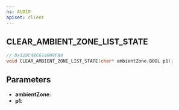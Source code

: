```yaml
---
ns: AUDIO
apiset: client
---
```

## CLEAR_AMBIENT_ZONE_LIST_STATE

```c
// 0x120C48C614909FA4
void CLEAR_AMBIENT_ZONE_LIST_STATE(char* ambientZone,BOOL p1);
```


## Parameters
* **ambientZone**:
* **p1**:
